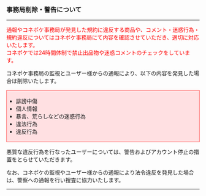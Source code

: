 <h3>事務局削除・警告について</h3>
<hr>

<font color="#ff0000">通報やコネポケ事務局が発見した規約に違反する商品や、コメント・迷惑行為・規約違反についてはコネポケ事務局にて内容を確認させていただき、適切に対応いたします。  
コネポケでは24時間体制で禁止出品物や迷惑コメントのチェックをしています。</font>

コネポケ事務局の監視とユーザー様からの通報により、以下の内容を発見した場合は削除いたします。

<div style="padding: 3px 15px 3px 0px; margin-top: 15px; margin-bottom: 15px; border: 1px solid #ff3333; background-color: #ffe0e2;">
<ul>
<li>誹謗中傷</li>
<li>個人情報</li>
<li>暴言、荒らしなどの迷惑行為</li>
<li>違法行為</li>
<li>違反行為</li>
</ul>
</div>

悪質な違反行為を行なったユーザーについては、警告およびアカウント停止の措置をとらせていただきます。

なお、コネポケの監視やユーザー様からの通報により法令違反を発見した場合は、警察への通報を行い捜査に協力いたします。

<hr>